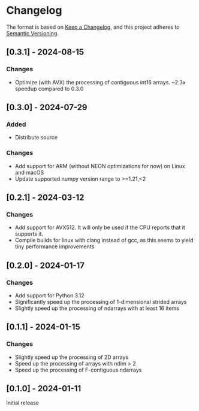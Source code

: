 # Changelog

The format is based on [Keep a Changelog](https://keepachangelog.com/en/1.0.0/),
and this project adheres to [Semantic Versioning](https://semver.org/spec/v2.0.0.html).

## [0.3.1] - 2024-08-15

### Changes

* Optimize (with AVX) the processing of contiguous int16 arrays. ~2.3x speedup compared to 0.3.0

## [0.3.0] - 2024-07-29

### Added

* Distribute source

### Changes

* Add support for ARM (without NEON optimizations for now) on Linux and macOS
* Update supported numpy version range to >=1.21,<2 

## [0.2.1] - 2024-03-12

### Changes

* Add support for AVX512. It will only be used if the CPU reports that it supports it.
* Compile builds for linux with clang instead of gcc, as this seems to yield tiny performance improvements

## [0.2.0] - 2024-01-17

### Changes

* Add support for Python 3.12
* Significantly speed up the processing of 1-dimensional strided arrays
* Slightly speed up the processing of ndarrays with at least 16 items

## [0.1.1] - 2024-01-15

### Changes

* Slightly speed up the processing of 2D arrays
* Speed up the processing of arrays with ndim > 2
* Speed up the processing of F-contiguous ndarrays

## [0.1.0] - 2024-01-11

Initial release
